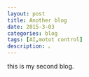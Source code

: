 ```yaml
---
layout: post
title: Another blog
date: 2015-3-03
categories: blog
tags: [AI,motot control]
description: 。
---
```


this is my second blog.












